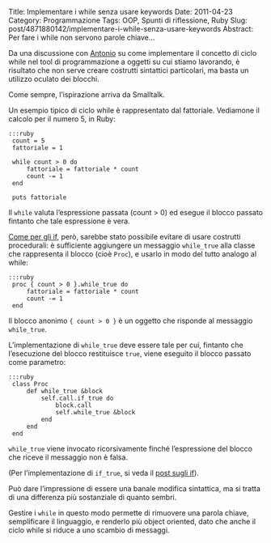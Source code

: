 Title: Implementare i while senza usare keywords
Date: 2011-04-23
Category: Programmazione
Tags: OOP, Spunti di riflessione, Ruby
Slug: post/4871880142/implementare-i-while-senza-usare-keywords
Abstract: Per fare i while non servono parole chiave...

Da una discussione con [Antonio][] su come implementare il concetto di ciclo while nel tool di programmazione a oggetti su cui stiamo lavorando, è risultato che non serve creare costrutti sintattici particolari, ma basta un utilizzo oculato dei blocchi.

[Antonio]: http://blogs.ugidotnet.org/AntonioGanci/Default.aspx

Come sempre, l’ispirazione arriva da Smalltalk.

Un esempio tipico di ciclo while è rappresentato dal fattoriale. Vediamone il calcolo per il numero 5, in Ruby:

    :::ruby
     count = 5
     fattoriale = 1

     while count > 0 do
         fattoriale = fattoriale * count
         count -= 1
     end

     puts fattoriale

Il `while` valuta l’espressione passata (count > 0) ed esegue il blocco passato fintanto che tale espressione è vera.

[Come per gli if][], però, sarebbe stato possibile evitare di usare costrutti procedurali: è sufficiente aggiungere un messaggio `while_true` alla classe che rappresenta il blocco (cioè `Proc`), e usarlo in modo del tutto analogo al while:

[Come per gli if]: http://riccardo.marotti.name/post/3181905943/implementare-gli-if-senza-usare-keywords/

    :::ruby
     proc { count > 0 }.while_true do
         fattoriale = fattoriale * count
         count -= 1
     end

Il blocco anonimo `{ count > 0 }` è un oggetto che risponde al messaggio `while_true`.

L’implementazione di `while_true` deve essere tale per cui, fintanto che l’esecuzione del blocco restituisce `true`, viene eseguito il blocco passato come parametro:

    :::ruby
     class Proc
         def while_true &block
             self.call.if_true do
                 block.call
                 self.while_true &block
             end
         end
     end

`while_true` viene invocato ricorsivamente finché l’espressione del blocco che riceve il messaggio non è falsa.

(Per l’implementazione di `if_true`, si veda il [post sugli if]).

[post sugli if]: http://riccardo.marotti.name/post/3181905943/implementare-gli-if-senza-usare-keywords/

Può dare l’impressione di essere una banale modifica sintattica, ma si tratta di una differenza più sostanziale di quanto sembri.

Gestire i `while` in questo modo permette di rimuovere una parola chiave, semplificare il linguaggio, e renderlo più object oriented, dato che anche il ciclo while si riduce a uno scambio di messaggi.
